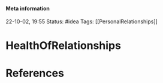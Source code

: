#### Meta information
22-10-02, 19:55
Status: #idea
Tags: [[PersonalRelationships]]





# HealthOfRelationships







# References
